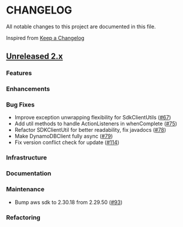 # CHANGELOG
All notable changes to this project are documented in this file.

Inspired from [Keep a Changelog](https://keepachangelog.com/en/1.1.0/)

## [Unreleased 2.x](https://github.com/opensearch-project/opensearch-remote-metadata-sdk/compare/2.19...2.x)
### Features
### Enhancements
### Bug Fixes
- Improve exception unwrapping flexibility for SdkClientUtils ([#67](https://github.com/opensearch-project/opensearch-remote-metadata-sdk/pull/67))
- Add util methods to handle ActionListeners in whenComplete ([#75](https://github.com/opensearch-project/opensearch-remote-metadata-sdk/pull/75))
- Refactor SDKClientUtil for better readability, fix javadocs ([#78](https://github.com/opensearch-project/opensearch-remote-metadata-sdk/pull/78))
- Make DynamoDBClient fully async ([#79](https://github.com/opensearch-project/opensearch-remote-metadata-sdk/pull/79))
- Fix version conflict check for update ([#114](https://github.com/opensearch-project/opensearch-remote-metadata-sdk/pull/114))

### Infrastructure
### Documentation
### Maintenance
- Bump aws sdk to 2.30.18 from 2.29.50 ([#93](https://github.com/opensearch-project/opensearch-remote-metadata-sdk/pull/93))

### Refactoring
